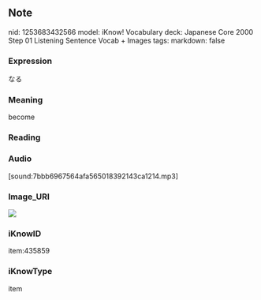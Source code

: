 ## Note
nid: 1253683432566
model: iKnow! Vocabulary
deck: Japanese Core 2000 Step 01 Listening Sentence Vocab + Images
tags: 
markdown: false

### Expression
なる

### Meaning
become

### Reading


### Audio
[sound:7bbb6967564afa565018392143ca1214.mp3]

### Image_URI
<!DOCTYPE html>
<title></title>
<img src="a50848cb014da767611ecde8e68e8b63.jpg">



### iKnowID
item:435859

### iKnowType
item
